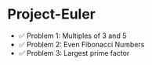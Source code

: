 # Project-Euler
 * :white_check_mark: Problem 1: Multiples of 3 and 5
 * :white_check_mark: Problem 2: Even Fibonacci Numbers
 * :white_check_mark: Problem 3: Largest prime factor

